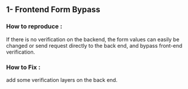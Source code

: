## 1- Frontend Form Bypass
### How to reproduce :
If there is no verification on the backend, the form values can easily be changed or send request directly to the back end, and bypass front-end verification.
### How to Fix :
add some verification layers on the back end.